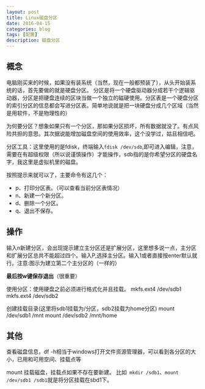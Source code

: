 ```yaml
---
layout: post
title: Linux磁盘分区
date: 2016-04-15
categories: blog
tags: [配置]
description: 磁盘分区
---
```


## 概念

电脑刚买来的时候，如果没有装系统（当然，现在一般都预装了），从头开始装系统的话，首先要做的就是硬盘分区。 分区是将一个硬盘驱动器分成若干个逻辑驱动器，分区是把硬盘连续的区块当做一个独立的磁硬使用。分区表是一个硬盘分区的索引分区的信息都会写进分区表。简单地说就是把一块硬盘分成几个区域（当然是用软件，不是物理性的）

为何要分区？想象如果只有一个分区，那如果分区损坏，所有数据就没了。有点风险共担的意思。其次据说能增加磁盘空间的使用效率，这个没学过，姑且相信吧。

分区工具：这里使用的是fdisk，终端输入`fdisk /dev/sdb`,即可进入编辑，注意，需要在有超级权限（所以说谨慎操作）才能操作，sdb指的是你希望分区的硬盘名字，我这里是虚拟机里的磁盘。

按照提示来就可以了，主要命令有这几个：

* p、打印分区表。（可以查看当前分区表情况）
* n、新建一个新分区。
* d、删除一个分区。
* q、退出不保存。

## 操作
输入n新建分区，会出现提示建立主分区还是扩展分区，这里想多说一点，主分区和扩展分区总共不能超过四个。输入P,选择主分区。输入1或者直接按enter默认就行。注意:图示为建立第二个主分区的（一样的）

**最后按w键保存退出**（很重要）

使用分区：使用硬盘之前必须进行格式化并且挂载。
mkfs.ext4 /dev/sdb1
mkfs.ext4 /dev/sdb2

创建挂载目录(这里将sdb1挂载为/分区，sdb2挂载为home分区)
mount /dev/sdb1 /mnt
mount /dev/sdb2 /mnt/home

## 其他

查看磁盘信息，df -h相当于windows打开文件资源管理器，可以看到各分区的大小，已用和可用空间、挂载点等

mount 挂载磁盘，挂载点如果不存在要新建。
比如` mkdir /sdb1`、`mount /dev/sdb1 /sdb1`就是将分区挂载在sbd1下。
